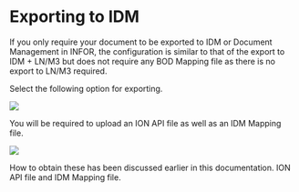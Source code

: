# Exporting to IDM

If you only require your document to be exported to IDM or Document Management in INFOR, the configuration is similar to that of the export to IDM + LN/M3 but does not require any BOD Mapping file as there is no export to LN/M3 required.

Select the following option for exporting.

![](https://lh7-us.googleusercontent.com/ELtWrfGudPjyRoKqvszlrAlLX83byrejUsmJh0Z7VjBOQ2VNrVJ-B-o\_\_NoziePWk8HCMIBL2cvGo\_ORL\_oS6LluvfIUdNHuVOKzUQB\_HgxyPNgrjnIb3P5N24KvXiavFL7aBPQZ1gIimSyaxosm47c)

You will be required to upload an ION API file as well as an IDM Mapping file.

![](https://lh7-us.googleusercontent.com/AVoWKz3ocf-1KTrXCGmUmxQzY8brTeR0aIaBAvaB6rV5Otb\_BjYOCm0rzoAXV-ZNxcs\_95yZARY\_MiKPm8-FXDU9oOSQslpc\_JmtiF6dLaaPTQ8TwslL8xySiz2FefX1op73oOQHOfEs\_Yq-RKcmdv4)

How to obtain these has been discussed earlier in this documentation. ION API file and IDM Mapping file.


